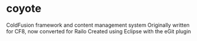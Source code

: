 coyote
======

ColdFusion framework and content management system
Originally written for CF8, now converted for Railo
Created using Eclipse with the eGit plugin